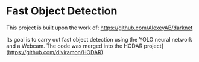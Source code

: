 # Fast Object Detection

This project is built upon the work of: https://github.com/AlexeyAB/darknet

Its goal is to carry out fast object detection using the YOLO neural network and a Webcam. The code was merged into the HODAR project](https://github.com/diviramon/HODAR).

